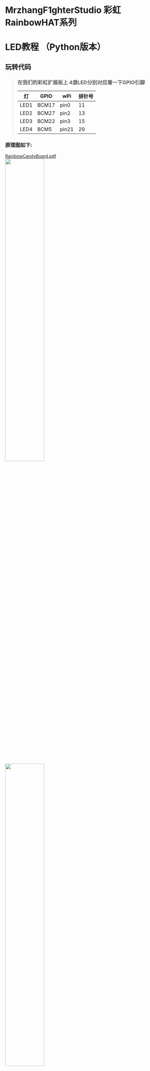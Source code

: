 # MrzhangF1ghterStudio 彩虹RainbowHAT系列
# LED教程 （Python版本）

## 玩转代码
> ### 在我们的彩虹扩展板上 4盏LED分别对应着一下GPIO引脚
> 灯   | GPIO | wPi |排针号|
> |----|-----|-----|-----|
> |LED1|BCM17|pin0 | 11 |    
> |LED2|BCM27|pin2 |13  |
> |LED3|BCM22|pin3 |15  |
> |LED4|BCM5 |pin21|29  |

### 原理图如下:
[RainbowCandyBoard.pdf](https://github.com/MrzhangF1ghter/RainbowCandyBoard/blob/master/schematic/RainbowCandyBoard.pdf)<br>
<img src="https://github.com/MrzhangF1ghter/RainbowCandyBoard/blob/master/led/schematic/LED.png" width=50% height=50%/><br>
<img src="https://github.com/MrzhangF1ghter/RainbowCandyBoard/blob/master/led/schematic/led_pin.png" width=50% height=50%/><br>
> 我们采用的是跳帽来连接IO口，你可以在彩虹板上看到有一排彩虹色的跳帽，找到LED1、LED2、LED3、LED4，那就是与IO连接的端口，具体端口号请看原理图。
> 当我们想接自己io的时候，可以将跳帽拔开，那么板上的外设就和io口断开了，然后插上你想接的外设即可。

> Python版本中，我们将led看做一个模块，当我们要使用led的时候导入这个模块使用。`led.py`就是我们的模块，`led_test.py`就是我们的测试程序
> 首先先用gedit、puma、vim等文本编辑工具打开该文件夹下的`led.py`,如下，我们可以看看注释进行理解。
> ### led模块 led.py 
```Python
# -- coding: utf-8 --
#导入模块
import RPi.GPIO as GPIO
import time
#定义一个存放led引脚号的列表
leds_pin = [17,27,22,5];

def led_init():
#设置引脚模式为BCM引脚号模式
    GPIO.setmode(GPIO.BCM);
#循环遍历存放引脚的数组
    for x in leds_pin:
        GPIO.setup(x,GPIO.OUT);
        pass
#定义点亮led的函数on(i),参数为led号，编号范围为1~4,低电平点亮
def on(i):
    if(i>=1 and i<=4):
        GPIO.output(leds_pin[i-1],GPIO.LOW);
#定义熄灭led的函数on(i),参数为led号，编号范围为1~4
def off(i):
    if(i>=1 and i<=4):
        GPIO.output(leds_pin[i-1],GPIO.HIGH);
#定义流水灯函数flow(time),time为流水速度，单位为秒
def flow(delay):
    for i in range(len(leds_pin)):
        GPIO.output(leds_pin[i],GPIO.LOW);
        print('LED',i+1,'is on');
        time.sleep(delay);
        GPIO.output(leds_pin[i],GPIO.HIGH);
        print('LED',i+1,'is off');
        time.sleep(delay);
#GPIO清理函数，调用后释放GPIO
def clean():
    GPIO.cleanup();
```

> ### led测试程序 led_test.py 
```Python
# -- coding: utf-8 --
#导入模块
import led

var = 1;
#初始化led引脚
led.led_init();
#初始化后进入一个死循环执行流水灯，通过修改flow(time)，time参数来改变速度（单位秒）
while var == 1:
	led.flow(0.5);
led.clean();
```
## 玩
> 当我们修改了Python版本代码后想运行时，保存后即可运行<br>
> 执行验证
> `python 程序名`
> 例:`python led_test.py`
> 按了回车后，你将会发现彩虹板上的LED随着你的要求而亮灭<br>
> 按下`Ctrl+C`结束程序<br>
